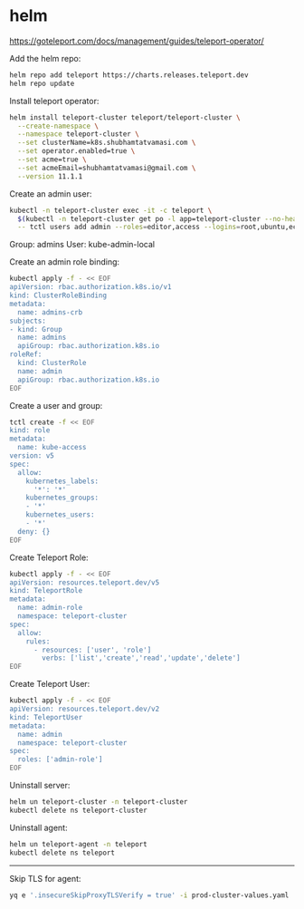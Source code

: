 # helm

https://goteleport.com/docs/management/guides/teleport-operator/

Add the helm repo:
```bash
helm repo add teleport https://charts.releases.teleport.dev
helm repo update
```

Install teleport operator:
```bash
helm install teleport-cluster teleport/teleport-cluster \
  --create-namespace \
  --namespace teleport-cluster \
  --set clusterName=k8s.shubhamtatvamasi.com \
  --set operator.enabled=true \
  --set acme=true \
  --set acmeEmail=shubhamtatvamasi@gmail.com \
  --version 11.1.1
```

Create an admin user:
```bash
kubectl -n teleport-cluster exec -it -c teleport \
  $(kubectl -n teleport-cluster get po -l app=teleport-cluster --no-headers | awk '{print $1}') \
  -- tctl users add admin --roles=editor,access --logins=root,ubuntu,ec2-user
```

Group: admins
User: kube-admin-local

Create an admin role binding:
```bash
kubectl apply -f - << EOF
apiVersion: rbac.authorization.k8s.io/v1
kind: ClusterRoleBinding
metadata:
  name: admins-crb
subjects:
- kind: Group
  name: admins
  apiGroup: rbac.authorization.k8s.io
roleRef:
  kind: ClusterRole
  name: admin
  apiGroup: rbac.authorization.k8s.io
EOF
```

Create a user and group:
```bash
tctl create -f << EOF
kind: role
metadata:
  name: kube-access
version: v5
spec:
  allow:
    kubernetes_labels:
      '*': '*'
    kubernetes_groups:
    - '*'
    kubernetes_users:
    - '*'
  deny: {}
EOF
```

Create Teleport Role:
```bash
kubectl apply -f - << EOF
apiVersion: resources.teleport.dev/v5
kind: TeleportRole
metadata:
  name: admin-role
  namespace: teleport-cluster
spec:
  allow:
    rules:
      - resources: ['user', 'role']
        verbs: ['list','create','read','update','delete']
EOF
```

Create Teleport User:
```bash
kubectl apply -f - << EOF
apiVersion: resources.teleport.dev/v2
kind: TeleportUser
metadata:
  name: admin
  namespace: teleport-cluster
spec:
  roles: ['admin-role']
EOF
```

Uninstall server:
```bash
helm un teleport-cluster -n teleport-cluster
kubectl delete ns teleport-cluster
```

Uninstall agent:
```bash
helm un teleport-agent -n teleport
kubectl delete ns teleport
```

---

Skip TLS for agent:
```bash
yq e '.insecureSkipProxyTLSVerify = true' -i prod-cluster-values.yaml
```
